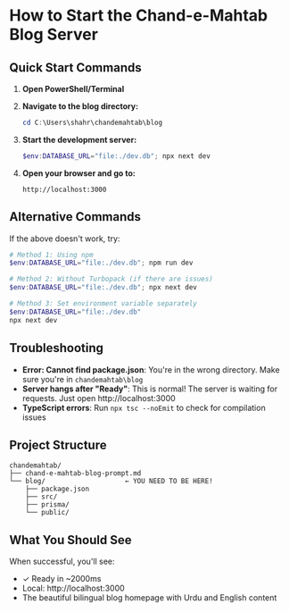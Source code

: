 # How to Start the Chand-e-Mahtab Blog Server

## Quick Start Commands

1. **Open PowerShell/Terminal**

2. **Navigate to the blog directory:**
   ```powershell
   cd C:\Users\shahr\chandemahtab\blog
   ```

3. **Start the development server:**
   ```powershell
   $env:DATABASE_URL="file:./dev.db"; npx next dev
   ```

4. **Open your browser and go to:**
   ```
   http://localhost:3000
   ```

## Alternative Commands

If the above doesn't work, try:

```powershell
# Method 1: Using npm
$env:DATABASE_URL="file:./dev.db"; npm run dev

# Method 2: Without Turbopack (if there are issues)
$env:DATABASE_URL="file:./dev.db"; npx next dev

# Method 3: Set environment variable separately
$env:DATABASE_URL="file:./dev.db"
npx next dev
```

## Troubleshooting

- **Error: Cannot find package.json**: You're in the wrong directory. Make sure you're in `chandemahtab\blog`
- **Server hangs after "Ready"**: This is normal! The server is waiting for requests. Just open http://localhost:3000
- **TypeScript errors**: Run `npx tsc --noEmit` to check for compilation issues

## Project Structure

```
chandemahtab/
├── chand-e-mahtab-blog-prompt.md
└── blog/                    ← YOU NEED TO BE HERE!
    ├── package.json
    ├── src/
    ├── prisma/
    └── public/
```

## What You Should See

When successful, you'll see:
- ✓ Ready in ~2000ms
- Local: http://localhost:3000
- The beautiful bilingual blog homepage with Urdu and English content
